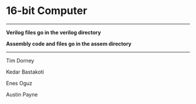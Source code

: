 # 16-bit Computer

***

**Verilog files go in the verilog directory**

**Assembly code and files go in the assem directory**

***

Tim Dorney

Kedar Bastakoti

Enes Oguz

Austin Payne
